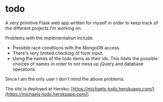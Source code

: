 todo
====

A very primitive Flask web app written for myself in order to keep
track of the different projects I'm working on.

Problems with the implementation include:

- Possible race conditions with the MongoDB access.
- There's very limited checking of form input.
- Using the names of the todo items as their ids.  This limits the
  possible choices of names in order to not mess up jQuery and
  database operations.

Since I am the only user I don't mind the above problems.

The site is deployed at Heroku:
[https://michaels-todo.herokuapp.com/](https://michaels-todo.herokuapp.com/).
